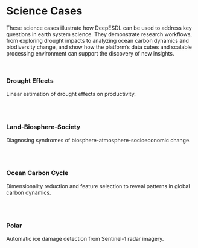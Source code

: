 # Science Cases

These science cases illustrate how DeepESDL can be used to address key questions in earth system science. 
They demonstrate research workflows, from exploring drought impacts to analyzing ocean carbon 
dynamics and biodiversity change, and show how the platform’s data cubes and scalable processing environment 
can support the discovery of new insights.

<br>

<div style="display: flex; flex-wrap: wrap; gap: 2rem; justify-content: left;">

  <a href="./drought_effects/" style="text-decoration: none; color: inherit;">
    <div class="card">
      <h3>
        Drought Effects
      </h3>
      <p>
        Linear estimation of drought effects on productivity.
      </p>
    </div>
  </a>

  <a href="./land_biosphere/" style="text-decoration: none; color: inherit;">
    <div class="card"> 
      <h3>
        Land-Biosphere-Society
      </h3>
      <p>
        Diagnosing syndromes of biosphere-atmosphere-socioeconomic change.
      </p>
    </div>
  </a>

  <a href="./ocean/" style="text-decoration: none; color: inherit;">
    <div class="card"> 
      <h3>
        Ocean Carbon Cycle
      </h3>
      <p>
        Dimensionality reduction and feature selection to reveal patterns in global carbon dynamics.
      </p>
    </div>
  </a>

  <a href="polar/" style="text-decoration: none; color: inherit;">
    <div class="card"> 
      <h3>
        Polar
      </h3>
      <p>
        Automatic ice damage detection from Sentinel-1 radar imagery.
      </p>
    </div>
  </a>

</div>

<br>